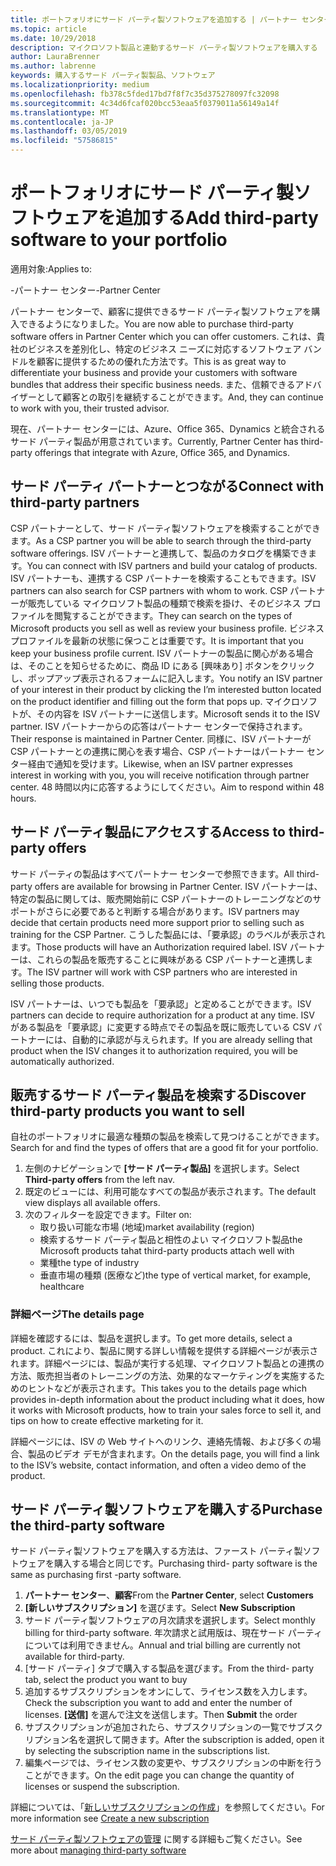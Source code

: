 ```yaml
---
title: ポートフォリオにサード パーティ製ソフトウェアを追加する | パートナー センター
ms.topic: article
ms.date: 10/29/2018
description: マイクロソフト製品と連動するサード パーティ製ソフトウェアを購入する
author: LauraBrenner
ms.author: labrenne
keywords: 購入するサード パーティ製製品、ソフトウェア
ms.localizationpriority: medium
ms.openlocfilehash: fb378c5fded17bd7f8f7c35d375278097fc32098
ms.sourcegitcommit: 4c34d6fcaf020bcc53eaa5f0379011a56149a14f
ms.translationtype: MT
ms.contentlocale: ja-JP
ms.lasthandoff: 03/05/2019
ms.locfileid: "57586815"
---
```

# <a name="add-third-party-software-to-your-portfolio"></a><span data-ttu-id="5e6d6-104">ポートフォリオにサード パーティ製ソフトウェアを追加する</span><span class="sxs-lookup"><span data-stu-id="5e6d6-104">Add third-party software to your portfolio</span></span>

<span data-ttu-id="5e6d6-105">適用対象:</span><span class="sxs-lookup"><span data-stu-id="5e6d6-105">Applies to:</span></span>

<span data-ttu-id="5e6d6-106">-パートナー センター</span><span class="sxs-lookup"><span data-stu-id="5e6d6-106">-Partner Center</span></span>

<span data-ttu-id="5e6d6-107">パートナー センターで、顧客に提供できるサード パーティ製ソフトウェアを購入できるようになりました。</span><span class="sxs-lookup"><span data-stu-id="5e6d6-107">You are now able to purchase third-party software offers in Partner Center which you can offer customers.</span></span> <span data-ttu-id="5e6d6-108">これは、貴社のビジネスを差別化し、特定のビジネス ニーズに対応するソフトウェア バンドルを顧客に提供するための優れた方法です。</span><span class="sxs-lookup"><span data-stu-id="5e6d6-108">This is as great way to differentiate your business and provide your customers with software bundles that address their specific business needs.</span></span> <span data-ttu-id="5e6d6-109">また、信頼できるアドバイザーとして顧客との取引を継続することができます。</span><span class="sxs-lookup"><span data-stu-id="5e6d6-109">And, they can continue to work with you, their trusted advisor.</span></span>

<span data-ttu-id="5e6d6-110">現在、パートナー センターには、Azure、Office 365、Dynamics と統合されるサード パーティ製品が用意されています。</span><span class="sxs-lookup"><span data-stu-id="5e6d6-110">Currently, Partner Center has third-party offerings that integrate with Azure, Office 365, and Dynamics.</span></span> 

## <a name="connect-with-third-party-partners"></a><span data-ttu-id="5e6d6-111">サード パーティ パートナーとつながる</span><span class="sxs-lookup"><span data-stu-id="5e6d6-111">Connect with third-party partners</span></span>
 
<span data-ttu-id="5e6d6-112">CSP パートナーとして、サード パーティ製ソフトウェアを検索することができます。</span><span class="sxs-lookup"><span data-stu-id="5e6d6-112">As a CSP partner you will be able to search through the third-party software offerings.</span></span> <span data-ttu-id="5e6d6-113">ISV パートナーと連携して、製品のカタログを構築できます。</span><span class="sxs-lookup"><span data-stu-id="5e6d6-113">You can connect with ISV partners and build your catalog of products.</span></span> <span data-ttu-id="5e6d6-114">ISV パートナーも、連携する CSP パートナーを検索することもできます。</span><span class="sxs-lookup"><span data-stu-id="5e6d6-114">ISV partners can also search for CSP partners with whom to work.</span></span> <span data-ttu-id="5e6d6-115">CSP パートナーが販売している マイクロソフト製品の種類で検索を掛け、そのビジネス プロファイルを閲覧することができます。</span><span class="sxs-lookup"><span data-stu-id="5e6d6-115">They can search on the types of Microsoft products you sell as well as review your business profile.</span></span> <span data-ttu-id="5e6d6-116">ビジネス プロファイルを最新の状態に保つことは重要です。</span><span class="sxs-lookup"><span data-stu-id="5e6d6-116">It is important that you keep your business profile current.</span></span> <span data-ttu-id="5e6d6-117">ISV パートナーの製品に関心がある場合は、そのことを知らせるために、商品 ID にある [興味あり] ボタンをクリックし、ポップアップ表示されるフォームに記入します。</span><span class="sxs-lookup"><span data-stu-id="5e6d6-117">You notify an ISV partner of your interest in their product by clicking the I’m interested button located on the product identifier and filling out the form that pops up.</span></span> <span data-ttu-id="5e6d6-118">マイクロソフトが、その内容を ISV パートナーに送信します。</span><span class="sxs-lookup"><span data-stu-id="5e6d6-118">Microsoft sends it to the ISV partner.</span></span> <span data-ttu-id="5e6d6-119">ISV パートナーからの応答はパートナー センターで保持されます。</span><span class="sxs-lookup"><span data-stu-id="5e6d6-119">Their response is maintained in Partner Center.</span></span> <span data-ttu-id="5e6d6-120">同様に、ISV パートナーが CSP パートナーとの連携に関心を表す場合、CSP パートナーはパートナー センター経由で通知を受けます。</span><span class="sxs-lookup"><span data-stu-id="5e6d6-120">Likewise, when an ISV partner expresses interest in working with you, you will receive notification through partner center.</span></span> <span data-ttu-id="5e6d6-121">48 時間以内に応答するようにしてください。</span><span class="sxs-lookup"><span data-stu-id="5e6d6-121">Aim to respond within 48 hours.</span></span>

## <a name="access-to-third-party-offers"></a><span data-ttu-id="5e6d6-122">サード パーティ製品にアクセスする</span><span class="sxs-lookup"><span data-stu-id="5e6d6-122">Access to third-party offers</span></span>

<span data-ttu-id="5e6d6-123">サード パーティの製品はすべてパートナー センターで参照できます。</span><span class="sxs-lookup"><span data-stu-id="5e6d6-123">All third-party offers are available for browsing in Partner Center.</span></span> <span data-ttu-id="5e6d6-124">ISV パートナーは、特定の製品に関しては、販売開始前に CSP パートナーのトレーニングなどのサポートがさらに必要であると判断する場合があります。</span><span class="sxs-lookup"><span data-stu-id="5e6d6-124">ISV partners may decide that certain products need more support prior to selling such as training for the CSP Partner.</span></span> <span data-ttu-id="5e6d6-125">こうした製品には、「要承認」のラベルが表示されます。</span><span class="sxs-lookup"><span data-stu-id="5e6d6-125">Those products will have an Authorization required label.</span></span> <span data-ttu-id="5e6d6-126">ISV パートナーは、これらの製品を販売することに興味がある CSP パートナーと連携します。</span><span class="sxs-lookup"><span data-stu-id="5e6d6-126">The ISV partner will work with CSP partners who are interested in selling those products.</span></span> 

<span data-ttu-id="5e6d6-127">ISV パートナーは、いつでも製品を「要承認」と定めることができます。</span><span class="sxs-lookup"><span data-stu-id="5e6d6-127">ISV partners can decide to require authorization for a product at any time.</span></span> <span data-ttu-id="5e6d6-128">ISV がある製品を「要承認」に変更する時点でその製品を既に販売している CSV パートナーには、自動的に承認が与えられます。</span><span class="sxs-lookup"><span data-stu-id="5e6d6-128">If you are already selling that product when the ISV changes it to authorization required, you will be automatically authorized.</span></span>

## <a name="discover-third-party-products-you-want-to-sell"></a><span data-ttu-id="5e6d6-129">販売するサード パーティ製品を検索する</span><span class="sxs-lookup"><span data-stu-id="5e6d6-129">Discover third-party products you want to sell</span></span>

<span data-ttu-id="5e6d6-130">自社のポートフォリオに最適な種類の製品を検索して見つけることができます。</span><span class="sxs-lookup"><span data-stu-id="5e6d6-130">Search for and find the types of offers that are a good fit for your portfolio.</span></span> 

1. <span data-ttu-id="5e6d6-131">左側のナビゲーションで **[サード パーティ製品]** を選択します。</span><span class="sxs-lookup"><span data-stu-id="5e6d6-131">Select **Third-party offers** from the left nav.</span></span>
2. <span data-ttu-id="5e6d6-132">既定のビューには、利用可能なすべての製品が表示されます。</span><span class="sxs-lookup"><span data-stu-id="5e6d6-132">The default view displays all available offers.</span></span>
3. <span data-ttu-id="5e6d6-133">次のフィルターを設定できます。</span><span class="sxs-lookup"><span data-stu-id="5e6d6-133">Filter on:</span></span>
    - <span data-ttu-id="5e6d6-134">取り扱い可能な市場 (地域)</span><span class="sxs-lookup"><span data-stu-id="5e6d6-134">market availability (region)</span></span>
    - <span data-ttu-id="5e6d6-135">検索するサード パーティ製品と相性のよい マイクロソフト製品</span><span class="sxs-lookup"><span data-stu-id="5e6d6-135">the Microsoft products tahat third-party products attach well with</span></span>
    - <span data-ttu-id="5e6d6-136">業種</span><span class="sxs-lookup"><span data-stu-id="5e6d6-136">the type of industry</span></span>
    - <span data-ttu-id="5e6d6-137">垂直市場の種類 (医療など)</span><span class="sxs-lookup"><span data-stu-id="5e6d6-137">the type of vertical market, for example, healthcare</span></span>

### <a name="the-details-page"></a><span data-ttu-id="5e6d6-138">詳細ページ</span><span class="sxs-lookup"><span data-stu-id="5e6d6-138">The details page</span></span>

<span data-ttu-id="5e6d6-139">詳細を確認するには、製品を選択します。</span><span class="sxs-lookup"><span data-stu-id="5e6d6-139">To get more details, select a product.</span></span> <span data-ttu-id="5e6d6-140">これにより、製品に関する詳しい情報を提供する詳細ページが表示されます。詳細ページには、製品が実行する処理、マイクロソフト製品との連携の方法、販売担当者のトレーニングの方法、効果的なマーケティングを実施するためのヒントなどが表示されます。</span><span class="sxs-lookup"><span data-stu-id="5e6d6-140">This takes you to the details page which provides in-depth information about the product including what it does, how it works with Microsoft products, how to train your sales force to sell it, and tips on how to create effective marketing for it.</span></span>

<span data-ttu-id="5e6d6-141">詳細ページには、ISV の Web サイトへのリンク、連絡先情報、および多くの場合、製品のビデオ デモが含まれます。</span><span class="sxs-lookup"><span data-stu-id="5e6d6-141">On the details page, you will find a link to the ISV’s website, contact information, and often a video demo of the product.</span></span> 

## <a name="purchase-the-third-party-software"></a><span data-ttu-id="5e6d6-142">サード パーティ製ソフトウェアを購入する</span><span class="sxs-lookup"><span data-stu-id="5e6d6-142">Purchase the third-party software</span></span>

<span data-ttu-id="5e6d6-143">サード パーティ製ソフトウェアを購入する方法は、ファースト パーティ製ソフトウェアを購入する場合と同じです。</span><span class="sxs-lookup"><span data-stu-id="5e6d6-143">Purchasing third- party software is the same as purchasing first -party software.</span></span> 

1. <span data-ttu-id="5e6d6-144">**パートナー センター**、**顧客**</span><span class="sxs-lookup"><span data-stu-id="5e6d6-144">From the **Partner Center**, select **Customers**</span></span>
2. <span data-ttu-id="5e6d6-145">**[新しいサブスクリプション]** を選びます。</span><span class="sxs-lookup"><span data-stu-id="5e6d6-145">Select **New Subscription**</span></span>
3. <span data-ttu-id="5e6d6-146">サード パーティ製ソフトウェアの月次請求を選択します。</span><span class="sxs-lookup"><span data-stu-id="5e6d6-146">Select monthly billing for third-party software.</span></span> <span data-ttu-id="5e6d6-147">年次請求と試用版は、現在サード パーティについては利用できません。</span><span class="sxs-lookup"><span data-stu-id="5e6d6-147">Annual and trial billing are currently not available for third-party.</span></span>
4. <span data-ttu-id="5e6d6-148">[サード パーティ] タブで購入する製品を選びます。</span><span class="sxs-lookup"><span data-stu-id="5e6d6-148">From the third- party tab, select the product you want to buy</span></span>
5. <span data-ttu-id="5e6d6-149">追加するサブスクリプションをオンにして、ライセンス数を入力します。</span><span class="sxs-lookup"><span data-stu-id="5e6d6-149">Check the subscription you want to add and enter the number of licenses.</span></span> <span data-ttu-id="5e6d6-150">**[送信]** を選んで注文を送信します。</span><span class="sxs-lookup"><span data-stu-id="5e6d6-150">Then **Submit** the order</span></span>
6. <span data-ttu-id="5e6d6-151">サブスクリプションが追加されたら、サブスクリプションの一覧でサブスクリプション名を選択して開きます。</span><span class="sxs-lookup"><span data-stu-id="5e6d6-151">After the subscription is added, open it by selecting the subscription name in the subscriptions list.</span></span>
7. <span data-ttu-id="5e6d6-152">編集ページでは、ライセンス数の変更や、サブスクリプションの中断を行うことができます。</span><span class="sxs-lookup"><span data-stu-id="5e6d6-152">On the edit page you can change the quantity of licenses or suspend the subscription.</span></span>

<span data-ttu-id="5e6d6-153">詳細については、「[新しいサブスクリプションの作成](create-a-new-subscription.md)」を参照してください。</span><span class="sxs-lookup"><span data-stu-id="5e6d6-153">For more information see [Create a new subscription](create-a-new-subscription.md)</span></span>

<span data-ttu-id="5e6d6-154">[サード パーティ製ソフトウェアの管理](third-party-help.md) に関する詳細もご覧ください。</span><span class="sxs-lookup"><span data-stu-id="5e6d6-154">See more about [managing third-party software](third-party-help.md)</span></span>  